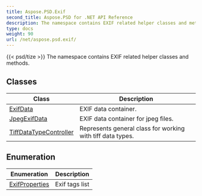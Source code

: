 ```yaml
---
title: Aspose.PSD.Exif
second_title: Aspose.PSD for .NET API Reference
description: The namespace contains EXIF related helper classes and methods
type: docs
weight: 90
url: /net/aspose.psd.exif/
---
```

{{< psd/tize >}}
The namespace contains EXIF related helper classes and methods.

## Classes

| Class | Description |
| --- | --- |
| [ExifData](./exifdata/) | EXIF data container. |
| [JpegExifData](./jpegexifdata/) | EXIF data container for jpeg files. |
| [TiffDataTypeController](./tiffdatatypecontroller/) | Represents general class for working with tiff data types. |
## Enumeration

| Enumeration | Description |
| --- | --- |
| [ExifProperties](./exifproperties/) | Exif tags list |


